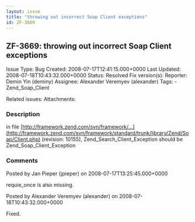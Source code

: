 ```yaml
---
layout: issue
title: "throwing out incorrect Soap Client exceptions"
id: ZF-3669
---
```


ZF-3669: throwing out incorrect Soap Client exceptions
------------------------------------------------------

 Issue Type: Bug Created: 2008-07-17T12:41:15.000+0000 Last Updated: 2008-07-18T10:43:32.000+0000 Status: Resolved Fix version(s): 
 Reporter:  Demin Yin (deminy)  Assignee:  Alexander Veremyev (alexander)  Tags: - Zend\_Soap\_Client
 
 Related issues: 
 Attachments: 
### Description

in file [http://framework.zend.com/svn/framework/…](http://framework.zend.com/svn/framework/standard/trunk/library/Zend/Soap/Client.php) (revision: 10155), Zend\_Search\_Client\_Exception should be Zend\_Soap\_Client\_Exception

 

 

### Comments

Posted by Jan Pieper (jpieper) on 2008-07-17T13:25:45.000+0000

requie\_once is also missing.

 

 

Posted by Alexander Veremyev (alexander) on 2008-07-18T10:43:32.000+0000

Fixed.

 

 